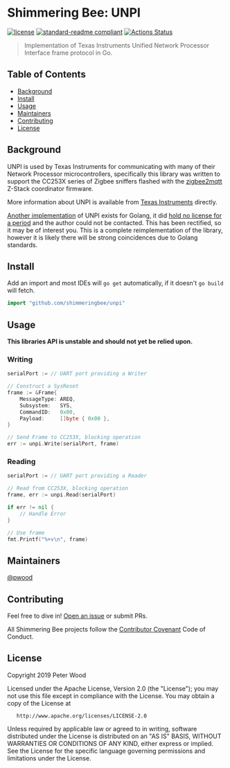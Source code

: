 # Shimmering Bee: UNPI

[![license](https://img.shields.io/github/license/shimmeringbee/unpi.svg)](https://github.com/shimmeringbee/unpi/blob/master/LICENSE)
[![standard-readme compliant](https://img.shields.io/badge/standard--readme-OK-green.svg)](https://github.com/RichardLitt/standard-readme)
[![Actions Status](https://github.com/shimmeringbee/unpi/workflows/test/badge.svg)](https://github.com/shimmeringbee/unpi/actions)

> Implementation of Texas Instruments Unified Network Processor Interface frame protocol in Go.

## Table of Contents

- [Background](#background)
- [Install](#install)
- [Usage](#usage)
- [Maintainers](#maintainers)
- [Contributing](#contributing)
- [License](#license)

## Background

UNPI is used by Texas Instruments for communicating with many of their Network Processor microcontrollers, specifically
this library was written to support the CC253X series of Zigbee sniffers flashed with the 
[zigbee2mqtt](https://www.zigbee2mqtt.io/getting_started/flashing_the_cc2531.html) Z-Stack coordinator firmware.

More information about UNPI is available from [Texas Instruments](http://processors.wiki.ti.com/index.php/Unified_Network_Processor_Interface) directly.

[Another implementation](https://github.com/dyrkin/unp-go/) of UNPI exists for Golang, it did [hold no license for a period](https://github.com/dyrkin/zigbee-steward/issues/1)
and the author could not be contacted. This has been rectified, so it may be of interest you. This is a complete
reimplementation of the library, however it is likely there will be strong coincidences due to Golang standards.

## Install

Add an import and most IDEs will `go get` automatically, if it doesn't `go build` will fetch.

```go
import "github.com/shimmeringbee/unpi"
```

## Usage

**This libraries API is unstable and should not yet be relied upon.**

### Writing

```go
serialPort := // UART port providing a Writer

// Construct a SysReset
frame := &Frame{
    MessageType: AREQ,
    Subsystem:   SYS,
    CommandID:   0x00,
    Payload:     []byte { 0x00 },
}

// Send Frame to CC253X, blocking operation
err := unpi.Write(serialPort, frame)
```

### Reading

```go
serialPort := // UART port providing a Reader

// Read from CC253X, blocking operation
frame, err := unpi.Read(serialPort)

if err != nil {
    // Handle Error
}

// Use frame
fmt.Printf("%+v\n", frame)
```

## Maintainers

[@pwood](https://github.com/pwood)

## Contributing

Feel free to dive in! [Open an issue](https://github.com/shimmeringbee/unpi/issues/new) or submit PRs.

All Shimmering Bee projects follow the [Contributor Covenant](https://shimmeringbee.io/docs/code_of_conduct/) Code of Conduct.

## License

   Copyright 2019 Peter Wood

   Licensed under the Apache License, Version 2.0 (the "License");
   you may not use this file except in compliance with the License.
   You may obtain a copy of the License at

       http://www.apache.org/licenses/LICENSE-2.0

   Unless required by applicable law or agreed to in writing, software
   distributed under the License is distributed on an "AS IS" BASIS,
   WITHOUT WARRANTIES OR CONDITIONS OF ANY KIND, either express or implied.
   See the License for the specific language governing permissions and
   limitations under the License.